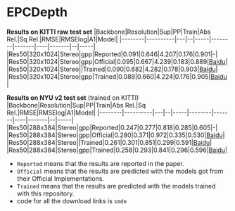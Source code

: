 # EPCDepth
**Results on KITTI raw test set**
|Backbone|Resolution|Sup|PP|Train|Abs Rel.|Sq Rel.|RMSE|RMSElog|A1|Model|
|--------|----------|---|--|-----|--------|-------|----|-------|--|-----|
|Res50|320x1024|Stereo|gpp|Reported|0.091|0.646|4.207|0.176|0.901|-|
|Res50|320x1024|Stereo|gpp|Official|0.095|0.667|4.239|0.183|0.889|[Baidu](https://pan.baidu.com/s/1X4TWog23u2Wk6m6H_mbApA)|
|Res50|320x1024|Stereo||Trained|0.090|0.682|4.282|0.178|0.903|[Baidu](https://pan.baidu.com/s/1-Q8N1hPPjKz3BZXbPv_opw)|
|Res50|320x1024|Stereo|gpp|Trained|0.089|0.660|4.224|0.176|0.905|[Baidu](https://pan.baidu.com/s/1-Q8N1hPPjKz3BZXbPv_opw)|

**Results on NYU v2 test set** (trained on KITTI)
|Backbone|Resolution|Sup|PP|Train|Abs Rel.|Sq Rel.|RMSE|RMSElog|A1|Model|
|--------|----------|---|--|-----|--------|-------|----|-------|--|-----|
|Res50|288x384|Stereo|gpp|Reported|0.247|0.277|0.818|0.285|0.605|-|
|Res50|288x384|Stereo|gpp|Official|0.280|0.371|0.972|0.335|0.530|[Baidu](https://pan.baidu.com/s/1X4TWog23u2Wk6m6H_mbApA)|
|Res50|288x384|Stereo||Trained|0.261|0.301|0.851|0.299|0.591|[Baidu](https://pan.baidu.com/s/1-Q8N1hPPjKz3BZXbPv_opw)|
|Res50|288x384|Stereo|gpp|Trained|0.258|0.293|0.841|0.296|0.596|[Baidu](https://pan.baidu.com/s/1-Q8N1hPPjKz3BZXbPv_opw)|

* `Reported` means that the results are reported in the paper.
* `Official` means that the results are predicted with the models got from their Official Implementations.
* `Trained` means that the results are predicted with the models trained with this repository.
* code for all the download links is `smde`
